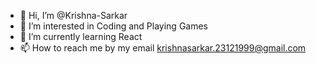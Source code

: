 - 👋 Hi, I’m @Krishna-Sarkar
- 👀 I’m interested in Coding and Playing Games
- 🌱 I’m currently learning React
- 📫 How to reach me by my email krishnasarkar.23121999@gmail.com

